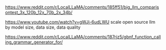 https://www.reddit.com/r/LocalLLaMA/comments/185ff51/big_llm_comparisontest_3x_120b_12x_70b_2x_34b/



https://www.youtube.com/watch?v=gWJj-6udLWU
scale open source llm by model size, data size, data quality


https://www.reddit.com/r/LocalLLaMA/comments/187rjz5/gbnf_function_calling_grammar_generator_for/